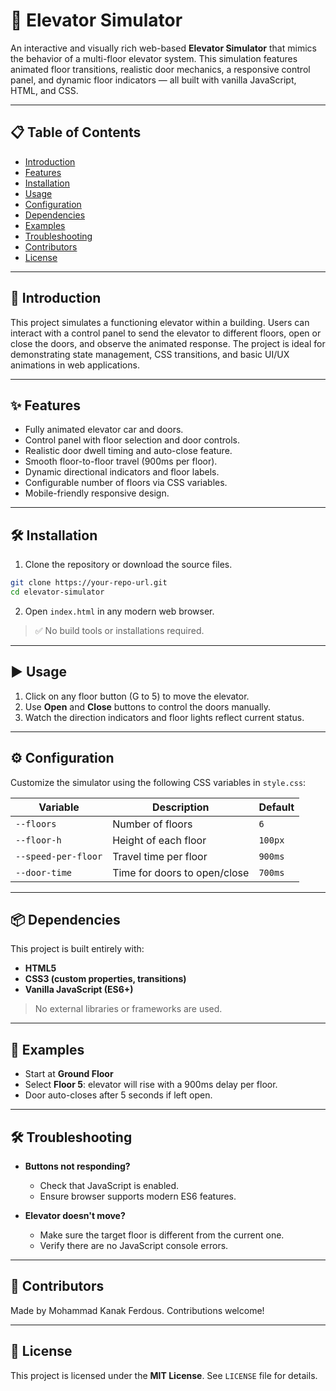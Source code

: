 # 🚪 Elevator Simulator

An interactive and visually rich web-based **Elevator Simulator** that mimics the behavior of a multi-floor elevator system. This simulation features animated floor transitions, realistic door mechanics, a responsive control panel, and dynamic floor indicators — all built with vanilla JavaScript, HTML, and CSS.

---

## 📋 Table of Contents

- [Introduction](##introduction)
- [Features](##features)
- [Installation](#installation)
- [Usage](#usage)
- [Configuration](#configuration)
- [Dependencies](#dependencies)
- [Examples](#examples)
- [Troubleshooting](#troubleshooting)
- [Contributors](#contributors)
- [License](#license)

---

## 📌 Introduction

This project simulates a functioning elevator within a building. Users can interact with a control panel to send the elevator to different floors, open or close the doors, and observe the animated response. The project is ideal for demonstrating state management, CSS transitions, and basic UI/UX animations in web applications.

---

## ✨ Features

- Fully animated elevator car and doors.
- Control panel with floor selection and door controls.
- Realistic door dwell timing and auto-close feature.
- Smooth floor-to-floor travel (900ms per floor).
- Dynamic directional indicators and floor labels.
- Configurable number of floors via CSS variables.
- Mobile-friendly responsive design.

---

## 🛠 Installation

1. Clone the repository or download the source files.

```bash
git clone https://your-repo-url.git
cd elevator-simulator
```

2. Open `index.html` in any modern web browser.

> ✅ No build tools or installations required.

---

## ▶️ Usage

1. Click on any floor button (G to 5) to move the elevator.
2. Use **Open** and **Close** buttons to control the doors manually.
3. Watch the direction indicators and floor lights reflect current status.

---

## ⚙️ Configuration

Customize the simulator using the following CSS variables in `style.css`:

| Variable          | Description                        | Default  |
|------------------|------------------------------------|----------|
| `--floors`        | Number of floors                   | `6`      |
| `--floor-h`       | Height of each floor               | `100px`  |
| `--speed-per-floor` | Travel time per floor            | `900ms`  |
| `--door-time`     | Time for doors to open/close       | `700ms`  |

---

## 📦 Dependencies

This project is built entirely with:

- **HTML5**
- **CSS3 (custom properties, transitions)**
- **Vanilla JavaScript (ES6+)**

> No external libraries or frameworks are used.

---

## 🧪 Examples

- Start at **Ground Floor**
- Select **Floor 5**: elevator will rise with a 900ms delay per floor.
- Door auto-closes after 5 seconds if left open.

---

## 🛠️ Troubleshooting

- **Buttons not responding?**
  - Check that JavaScript is enabled.
  - Ensure browser supports modern ES6 features.

- **Elevator doesn't move?**
  - Make sure the target floor is different from the current one.
  - Verify there are no JavaScript console errors.

---

## 👥 Contributors

Made by Mohammad Kanak Ferdous. Contributions welcome!

---

## 🪪 License

This project is licensed under the **MIT License**. See `LICENSE` file for details.

